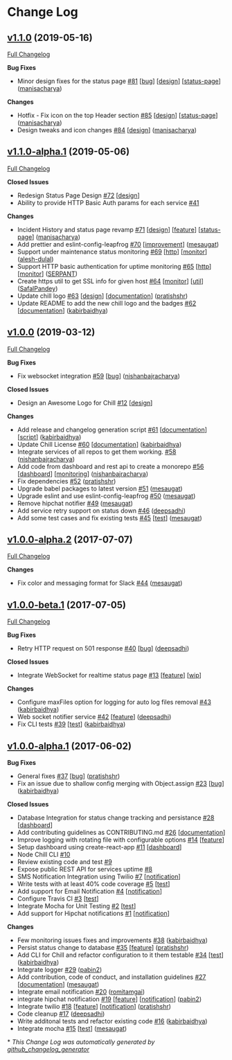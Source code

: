 # Change Log

## [v1.1.0](https://github.com/leapfrogtechnology/chill/tree/v1.1.0) (2019-05-16)
[Full Changelog](https://github.com/leapfrogtechnology/chill/compare/v1.1.0-alpha.1...v1.1.0)

**Bug Fixes**

- Minor design fixes for the status page [\#81](https://github.com/leapfrogtechnology/chill/pull/81) [[bug](https://github.com/leapfrogtechnology/chill/labels/bug)] [[design](https://github.com/leapfrogtechnology/chill/labels/design)] [[status-page](https://github.com/leapfrogtechnology/chill/labels/status-page)] ([manisacharya](https://github.com/manisacharya))

**Changes**

- Hotfix - Fix icon on the top Header section [\#85](https://github.com/leapfrogtechnology/chill/pull/85) [[design](https://github.com/leapfrogtechnology/chill/labels/design)] [[status-page](https://github.com/leapfrogtechnology/chill/labels/status-page)] ([manisacharya](https://github.com/manisacharya))
- Design tweaks and icon changes [\#84](https://github.com/leapfrogtechnology/chill/pull/84) [[design](https://github.com/leapfrogtechnology/chill/labels/design)] ([manisacharya](https://github.com/manisacharya))

## [v1.1.0-alpha.1](https://github.com/leapfrogtechnology/chill/tree/v1.1.0-alpha.1) (2019-05-06)
[Full Changelog](https://github.com/leapfrogtechnology/chill/compare/v1.0.0...v1.1.0-alpha.1)

**Closed Issues**

- Redesign Status Page Design [\#72](https://github.com/leapfrogtechnology/chill/issues/72) [[design](https://github.com/leapfrogtechnology/chill/labels/design)]
- Ability to provide HTTP Basic Auth params for each service [\#41](https://github.com/leapfrogtechnology/chill/issues/41)

**Changes**

- Incident History and status page revamp [\#71](https://github.com/leapfrogtechnology/chill/pull/71) [[design](https://github.com/leapfrogtechnology/chill/labels/design)] [[feature](https://github.com/leapfrogtechnology/chill/labels/feature)] [[status-page](https://github.com/leapfrogtechnology/chill/labels/status-page)] ([manisacharya](https://github.com/manisacharya))
- Add prettier and eslint-config-leapfrog [\#70](https://github.com/leapfrogtechnology/chill/pull/70) [[improvement](https://github.com/leapfrogtechnology/chill/labels/improvement)] ([mesaugat](https://github.com/mesaugat))
- Support under maintenance status monitoring [\#69](https://github.com/leapfrogtechnology/chill/pull/69) [[http](https://github.com/leapfrogtechnology/chill/labels/http)] [[monitor](https://github.com/leapfrogtechnology/chill/labels/monitor)] ([alesh-dulal](https://github.com/alesh-dulal))
- Support HTTP basic authentication for uptime monitoring [\#65](https://github.com/leapfrogtechnology/chill/pull/65) [[http](https://github.com/leapfrogtechnology/chill/labels/http)] [[monitor](https://github.com/leapfrogtechnology/chill/labels/monitor)] ([SERPANT](https://github.com/SERPANT))
- Create https util to get SSL info for given host [\#64](https://github.com/leapfrogtechnology/chill/pull/64) [[monitor](https://github.com/leapfrogtechnology/chill/labels/monitor)] [[util](https://github.com/leapfrogtechnology/chill/labels/util)] ([SafalPandey](https://github.com/SafalPandey))
- Update chill logo [\#63](https://github.com/leapfrogtechnology/chill/pull/63) [[design](https://github.com/leapfrogtechnology/chill/labels/design)] [[documentation](https://github.com/leapfrogtechnology/chill/labels/documentation)] ([pratishshr](https://github.com/pratishshr))
- Update README to add the new chill logo and the badges [\#62](https://github.com/leapfrogtechnology/chill/pull/62) [[documentation](https://github.com/leapfrogtechnology/chill/labels/documentation)] ([kabirbaidhya](https://github.com/kabirbaidhya))

## [v1.0.0](https://github.com/leapfrogtechnology/chill/tree/v1.0.0) (2019-03-12)
[Full Changelog](https://github.com/leapfrogtechnology/chill/compare/v1.0.0-alpha.2...v1.0.0)

**Bug Fixes**

- Fix websocket integration [\#59](https://github.com/leapfrogtechnology/chill/pull/59) [[bug](https://github.com/leapfrogtechnology/chill/labels/bug)] ([nishanbajracharya](https://github.com/nishanbajracharya))

**Closed Issues**

- Design an Awesome Logo for Chill [\#12](https://github.com/leapfrogtechnology/chill/issues/12) [[design](https://github.com/leapfrogtechnology/chill/labels/design)]

**Changes**

- Add release and changelog generation script [\#61](https://github.com/leapfrogtechnology/chill/pull/61) [[documentation](https://github.com/leapfrogtechnology/chill/labels/documentation)] [[script](https://github.com/leapfrogtechnology/chill/labels/script)] ([kabirbaidhya](https://github.com/kabirbaidhya))
- Update Chill License [\#60](https://github.com/leapfrogtechnology/chill/pull/60) [[documentation](https://github.com/leapfrogtechnology/chill/labels/documentation)] ([kabirbaidhya](https://github.com/kabirbaidhya))
- Integrate services of all repos to get them working. [\#58](https://github.com/leapfrogtechnology/chill/pull/58) ([nishanbajracharya](https://github.com/nishanbajracharya))
- Add code from dashboard and rest api to create a monorepo [\#56](https://github.com/leapfrogtechnology/chill/pull/56) [[dashboard](https://github.com/leapfrogtechnology/chill/labels/dashboard)] [[monitoring](https://github.com/leapfrogtechnology/chill/labels/monitoring)] ([nishanbajracharya](https://github.com/nishanbajracharya))
- Fix dependencies [\#52](https://github.com/leapfrogtechnology/chill/pull/52) ([pratishshr](https://github.com/pratishshr))
- Upgrade babel packages to latest version [\#51](https://github.com/leapfrogtechnology/chill/pull/51) ([mesaugat](https://github.com/mesaugat))
- Upgrade eslint and use eslint-config-leapfrog [\#50](https://github.com/leapfrogtechnology/chill/pull/50) ([mesaugat](https://github.com/mesaugat))
- Remove hipchat notifier [\#49](https://github.com/leapfrogtechnology/chill/pull/49) ([mesaugat](https://github.com/mesaugat))
- Add service retry support on status down [\#46](https://github.com/leapfrogtechnology/chill/pull/46) ([deepsadhi](https://github.com/deepsadhi))
- Add some test cases and fix existing tests [\#45](https://github.com/leapfrogtechnology/chill/pull/45) [[test](https://github.com/leapfrogtechnology/chill/labels/test)] ([mesaugat](https://github.com/mesaugat))

## [v1.0.0-alpha.2](https://github.com/leapfrogtechnology/chill/tree/v1.0.0-alpha.2) (2017-07-07)
[Full Changelog](https://github.com/leapfrogtechnology/chill/compare/v1.0.0-beta.1...v1.0.0-alpha.2)

**Changes**

- Fix color and messaging format for Slack [\#44](https://github.com/leapfrogtechnology/chill/pull/44) ([mesaugat](https://github.com/mesaugat))

## [v1.0.0-beta.1](https://github.com/leapfrogtechnology/chill/tree/v1.0.0-beta.1) (2017-07-05)
[Full Changelog](https://github.com/leapfrogtechnology/chill/compare/v1.0.0-alpha.1...v1.0.0-beta.1)

**Bug Fixes**

- Retry HTTP request on 501 response [\#40](https://github.com/leapfrogtechnology/chill/pull/40) [[bug](https://github.com/leapfrogtechnology/chill/labels/bug)] ([deepsadhi](https://github.com/deepsadhi))

**Closed Issues**

- Integrate WebSocket for realtime status page [\#13](https://github.com/leapfrogtechnology/chill/issues/13) [[feature](https://github.com/leapfrogtechnology/chill/labels/feature)] [[wip](https://github.com/leapfrogtechnology/chill/labels/wip)]

**Changes**

- Configure maxFiles option for logging for auto log files removal [\#43](https://github.com/leapfrogtechnology/chill/pull/43) ([kabirbaidhya](https://github.com/kabirbaidhya))
- Web socket notifier service [\#42](https://github.com/leapfrogtechnology/chill/pull/42) [[feature](https://github.com/leapfrogtechnology/chill/labels/feature)] ([deepsadhi](https://github.com/deepsadhi))
- Fix CLI tests [\#39](https://github.com/leapfrogtechnology/chill/pull/39) [[test](https://github.com/leapfrogtechnology/chill/labels/test)] ([kabirbaidhya](https://github.com/kabirbaidhya))

## [v1.0.0-alpha.1](https://github.com/leapfrogtechnology/chill/tree/v1.0.0-alpha.1) (2017-06-02)
**Bug Fixes**

- General fixes [\#37](https://github.com/leapfrogtechnology/chill/pull/37) [[bug](https://github.com/leapfrogtechnology/chill/labels/bug)] ([pratishshr](https://github.com/pratishshr))
- Fix an issue due to shallow config merging with Object.assign [\#23](https://github.com/leapfrogtechnology/chill/pull/23) [[bug](https://github.com/leapfrogtechnology/chill/labels/bug)] ([kabirbaidhya](https://github.com/kabirbaidhya))

**Closed Issues**

- Database Integration for status change tracking and persistance [\#28](https://github.com/leapfrogtechnology/chill/issues/28) [[dashboard](https://github.com/leapfrogtechnology/chill/labels/dashboard)]
- Add contributing guidelines as CONTRIBUTING.md [\#26](https://github.com/leapfrogtechnology/chill/issues/26) [[documentation](https://github.com/leapfrogtechnology/chill/labels/documentation)]
- Improve logging with rotating file with configurable options [\#14](https://github.com/leapfrogtechnology/chill/issues/14) [[feature](https://github.com/leapfrogtechnology/chill/labels/feature)]
- Setup dashboard using create-react-app [\#11](https://github.com/leapfrogtechnology/chill/issues/11) [[dashboard](https://github.com/leapfrogtechnology/chill/labels/dashboard)]
- Node Chill CLI [\#10](https://github.com/leapfrogtechnology/chill/issues/10)
- Review existing code and test [\#9](https://github.com/leapfrogtechnology/chill/issues/9)
- Expose public REST API for services uptime [\#8](https://github.com/leapfrogtechnology/chill/issues/8)
- SMS Notification Integration using Twilio [\#7](https://github.com/leapfrogtechnology/chill/issues/7) [[notification](https://github.com/leapfrogtechnology/chill/labels/notification)]
- Write tests with at least 40% code coverage [\#5](https://github.com/leapfrogtechnology/chill/issues/5) [[test](https://github.com/leapfrogtechnology/chill/labels/test)]
- Add support for Email Notification [\#4](https://github.com/leapfrogtechnology/chill/issues/4) [[notification](https://github.com/leapfrogtechnology/chill/labels/notification)]
- Configure Travis CI [\#3](https://github.com/leapfrogtechnology/chill/issues/3) [[test](https://github.com/leapfrogtechnology/chill/labels/test)]
- Integrate Mocha for Unit Testing [\#2](https://github.com/leapfrogtechnology/chill/issues/2) [[test](https://github.com/leapfrogtechnology/chill/labels/test)]
- Add support for Hipchat notifications [\#1](https://github.com/leapfrogtechnology/chill/issues/1) [[notification](https://github.com/leapfrogtechnology/chill/labels/notification)]

**Changes**

- Few monitoring issues fixes and improvements [\#38](https://github.com/leapfrogtechnology/chill/pull/38) ([kabirbaidhya](https://github.com/kabirbaidhya))
- Persist status change to database [\#35](https://github.com/leapfrogtechnology/chill/pull/35) [[feature](https://github.com/leapfrogtechnology/chill/labels/feature)] ([pratishshr](https://github.com/pratishshr))
- Add CLI for Chill and refactor configuration to it them testable [\#34](https://github.com/leapfrogtechnology/chill/pull/34) [[test](https://github.com/leapfrogtechnology/chill/labels/test)] ([kabirbaidhya](https://github.com/kabirbaidhya))
- Integrate logger [\#29](https://github.com/leapfrogtechnology/chill/pull/29) ([pabin2](https://github.com/pabin2))
- Add contribution, code of conduct, and installation guidelines [\#27](https://github.com/leapfrogtechnology/chill/pull/27) [[documentation](https://github.com/leapfrogtechnology/chill/labels/documentation)] ([mesaugat](https://github.com/mesaugat))
- Integrate email notification [\#20](https://github.com/leapfrogtechnology/chill/pull/20) ([romitamgai](https://github.com/romitamgai))
- integrate hipchat notification [\#19](https://github.com/leapfrogtechnology/chill/pull/19) [[feature](https://github.com/leapfrogtechnology/chill/labels/feature)] [[notification](https://github.com/leapfrogtechnology/chill/labels/notification)] ([pabin2](https://github.com/pabin2))
- Integrate twilio [\#18](https://github.com/leapfrogtechnology/chill/pull/18) [[feature](https://github.com/leapfrogtechnology/chill/labels/feature)] [[notification](https://github.com/leapfrogtechnology/chill/labels/notification)] ([pratishshr](https://github.com/pratishshr))
- Code cleanup [\#17](https://github.com/leapfrogtechnology/chill/pull/17) ([deepsadhi](https://github.com/deepsadhi))
- Write additonal tests and refactor existing code [\#16](https://github.com/leapfrogtechnology/chill/pull/16) ([kabirbaidhya](https://github.com/kabirbaidhya))
- Integrate mocha [\#15](https://github.com/leapfrogtechnology/chill/pull/15) [[test](https://github.com/leapfrogtechnology/chill/labels/test)] ([mesaugat](https://github.com/mesaugat))



\* *This Change Log was automatically generated by [github_changelog_generator](https://github.com/skywinder/Github-Changelog-Generator)*